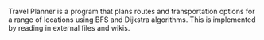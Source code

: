Travel Planner is a program that plans routes and transportation options for a range of locations using BFS and Dijkstra algorithms.
This is implemented by reading in external files and wikis.
